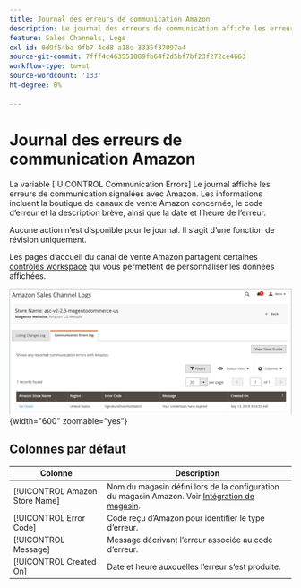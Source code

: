 ```yaml
---
title: Journal des erreurs de communication Amazon
description: Le journal des erreurs de communication affiche les erreurs de communication entre Amazon et [!DNL Commerce].
feature: Sales Channels, Logs
exl-id: 0d9f54ba-0fb7-4cd8-a18e-3335f37097a4
source-git-commit: 7fff4c463551089fb64f2d5bf7bf23f272ce4663
workflow-type: tm+mt
source-wordcount: '133'
ht-degree: 0%

---
```


# Journal des erreurs de communication Amazon

La variable [!UICONTROL Communication Errors] Le journal affiche les erreurs de communication signalées avec Amazon. Les informations incluent la boutique de canaux de vente Amazon concernée, le code d’erreur et la description brève, ainsi que la date et l’heure de l’erreur.

Aucune action n’est disponible pour le journal. Il s’agit d’une fonction de révision uniquement.

Les pages d’accueil du canal de vente Amazon partagent certaines [contrôles workspace](./workspace-controls.md) qui vous permettent de personnaliser les données affichées.

![Journal des erreurs de communication](assets/amazon-comm-errors-log.png){width="600" zoomable="yes"}

## Colonnes par défaut

| Colonne | Description |
|--------------------------------|-----------------------------------------------------------------------------------------------------------------------|
| [!UICONTROL Amazon Store Name] | Nom du magasin défini lors de la configuration du magasin Amazon. Voir [Intégration de magasin](./store-integration.md). |
| [!UICONTROL Error Code] | Code reçu d’Amazon pour identifier le type d’erreur. |
| [!UICONTROL Message] | Message décrivant l’erreur associée au code d’erreur. |
| [!UICONTROL Created On] | Date et heure auxquelles l’erreur s’est produite. |
